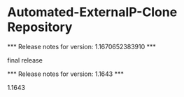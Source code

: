 # Automated-ExternalP-Clone Repository

*** Release notes for version: 1.1670652383910 ***

final release

*** Release notes for version: 1.1643 ***

1.1643